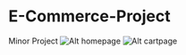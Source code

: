# E-Commerce-Project
Minor Project
![Alt homepage](https://github.com/bhargav-1618/E-Commerce-Project/assets/97424906/586c0f3f-b073-47cc-96f2-5f7fa61a19cf)
![Alt cartpage](https://github.com/bhargav-1618/E-Commerce-Project/assets/97424906/759458f0-2177-4761-92e0-24a4501656b4)

